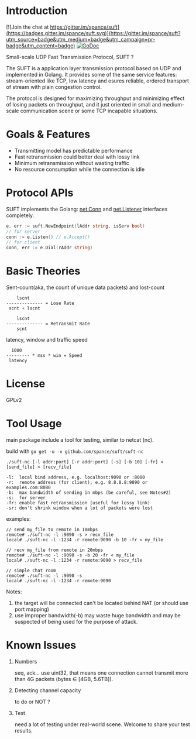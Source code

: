# Introduction

[![Join the chat at https://gitter.im/spance/suft](https://badges.gitter.im/spance/suft.svg)](https://gitter.im/spance/suft?utm_source=badge&utm_medium=badge&utm_campaign=pr-badge&utm_content=badge)
[![GoDoc](https://godoc.org/github.com/spance/suft/protocol?status.svg)](https://godoc.org/github.com/spance/suft/protocol)

Small-scale UDP Fast Transmission Protocol, SUFT ?

The SUFT is a application layer transmission protocol based on UDP and implemented in Golang. It provides some of the same service features: stream-oriented like TCP, low latency and esures reliable, ordered transport of stream with plain congestion control.

The protocol is designed for maximizing throughput and minimizing effect of losing packets on throughput, and it just oriented in small and medium-scale communication scene or some TCP incapable situations.

# Goals & Features

- Transmitting model has predictable performance
- Fast retransmission could better deal with lossy link
- Minimum retransmission without wasting traffic
- No resource consumption while the connection is idle

# Protocol APIs

SUFT implements the Golang: [net.Conn](https://golang.org/pkg/net/#Conn) and [net.Listener](https://golang.org/pkg/net/#Listener) interfaces completely.

```go
e, err := suft.NewEndpoint(lAddr string, isServ bool)
// for server
conn := e.Listen() // e.Accept()
// for client
conn, err := e.Dial(rAddr string)
```

# Basic Theories

Sent-count(aka, the count of unique data packets) and lost-count

```
    lscnt
-------------- = Lose Rate
 scnt + lscnt

    lscnt
-------------- = Retransmit Rate
    scnt
```

latency, window and traffic speed

```
  1000
--------- * mss * win = Speed
 latency
```

# License

GPLv2

# Tool Usage

main package include a tool for testing, similar to netcat (nc).

build with `go get -u -v github.com/spance/suft/suft-nc`

```
./suft-nc [-l addr:port] [-r addr:port] [-s] [-b 10] [-fr] < [send_file] > [recv_file]

-l:  local bind address, e.g. localhost:9090 or :8080
-r:  remote address (for client), e.g. 8.8.8.8:9090 or examples.com:8080
-b:  max bandwidth of sending in mbps (be careful, see Notes#2)
-s:  for server
-fr: enable fast retransmission (useful for lossy link)
-sr: don't shrink window when a lot of packets were lost
```

examples:

```
// send my_file to remote in 10mbps
remote# ./suft-nc -l :9090 -s > recv_file
local# ./suft-nc -l :1234 -r remote:9090 -b 10 -fr < my_file
```

```
// recv my_file from remote in 20mbps
remote# ./suft-nc -l :9090 -s -b 20 -fr < my_file
local# ./suft-nc -l :1234 -r remote:9090 > recv_file
```

```
// simple chat room
remote# ./suft-nc -l :9090 -s
local# ./suft-nc -l :1234 -r remote:9090
```

Notes:

1. the target will be connected can't be located behind NAT (or should use port mapping)
2. use improper bandwidth(-b) may waste huge bandwidth and may be suspected of being used for the purpose of attack.

# Known Issues

1. Numbers

   seq, ack... use uint32, that means one connection cannot transmit more than 4G packets (bytes ∈ [4GB, 5.6TB]).

2. Detecting channel capacity

   to do or NOT ?

3. Test

   need a lot of testing under real-world scene. Welcome to share your test results.

